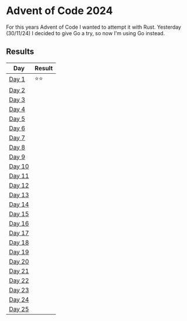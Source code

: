 # Advent of Code 2024

For this years Advent of Code I wanted to attempt it with Rust. Yesterday (30/11/24) I decided to give Go a try, so now I'm using Go instead.

## Results
| Day                           | Result |
|-------------------------------|--------|
| [Day 1](/day01/main.go)  | ⭐⭐     |
| [Day 2](/day02/main.go)  |      |
| [Day 3](/day03/main.go)  |      |
| [Day 4](/day04/main.go)  |      |
| [Day 5](/day05/main.go)  |      |
| [Day 6](/day06/main.go)  |      |
| [Day 7](/day07/main.go)  |      |
| [Day 8](/day08/main.go)  |        |
| [Day 9](/day09/main.go)  |        |
| [Day 10](/day10/main.go) |        |
| [Day 11](/day11/main.go) |        |
| [Day 12](/day12/main.go) |        |
| [Day 13](/day13/main.go) |        |
| [Day 14](/day14/main.go) |        |
| [Day 15](/day15/main.go) |        |
| [Day 16](/day16/main.go) |        |
| [Day 17](/day17/main.go) |        |
| [Day 18](/day18/main.go) |        |
| [Day 19](/day19/main.go) |        |
| [Day 20](/day20/main.go) |        |
| [Day 21](/day21/main.go) |        |
| [Day 22](/day22/main.go) |        |
| [Day 23](/day23/main.go) |        |
| [Day 24](/day24/main.go) |        |
| [Day 25](/day25/main.go) |        |